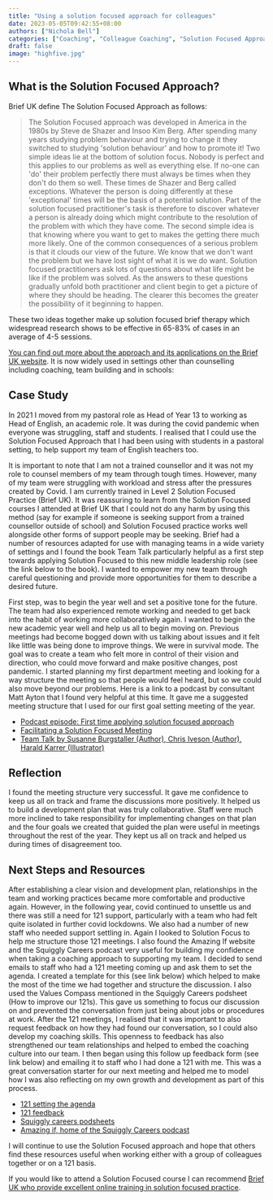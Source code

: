 ```yaml
---
title: "Using a solution focused approach for colleagues"
date: 2023-05-05T09:42:55+08:00
authors: ["Nichola Bell"]
categories: ["Coaching", "Colleague Coaching", "Solution Focused Approach"]
draft: false
image: "highfive.jpg"
---
```


## What is the Solution Focused Approach?

Brief UK define The Solution Focused Approach as follows:

> The Solution Focused approach was developed in America in the 1980s by Steve de Shazer and Insoo Kim Berg. After spending many years studying problem behaviour and trying to change it they switched to studying 'solution behaviour' and how to promote it! Two simple ideas lie at the bottom of solution focus.
> Nobody is perfect and this applies to our problems as well as everything else. If no-one can 'do' their problem perfectly there must always be times when they don't do them so well. These times de Shazer and Berg called exceptions. Whatever the person is doing differently at these 'exceptional' times will be the basis of a potential solution. Part of the solution focused practitioner's task is therefore to discover whatever a person is already doing which might contribute to the resolution of the problem with which they have come.
> The second simple idea is that knowing where you want to get to makes the getting there much more likely. One of the common consequences of a serious problem is that it clouds our view of the future. We know that we don't want the problem but we have lost sight of what it is we do want. Solution focused practitioners ask lots of questions about what life might be like if the problem was solved. As the answers to these questions gradually unfold both practitioner and client begin to get a picture of where they should be heading. The clearer this becomes the greater the possibility of it beginning to happen.

These two ideas together make up solution focused brief therapy which widespread research shows to be effective in 65-83% of cases in an average of 4-5 sessions.

[You can find out more about the approach and its applications on the Brief UK website](https://www.brief.org.uk/therapy-and-coaching/what-happens-in-solution-focused-therapy). It is now widely used in settings other than counselling including coaching, team building and in schools:

## Case Study

In 2021 I moved from my pastoral role as Head of Year 13 to working as Head of English, an academic role. It was during the covid pandemic when everyone was struggling, staff and students. I realised that I could use the Solution Focused Approach that I had been using with students in a pastoral setting, to help support my team of English teachers too.

It is important to note that I am not a trained counsellor and it was not my role to counsel members of my team through tough times. However, many of my team were struggling with workload and stress after the pressures created by Covid. I am currently trained in Level 2 Solution Focused Practice (Brief UK). It was reassuring to learn from the Solution Focused courses I attended at Brief UK that I could not do any harm by using this method (say for example if someone is seeking support from a trained counsellor outside of school) and Solution Focused practice works well alongside other forms of support people may be seeking. Brief had a number of resources adapted for use with managing teams in a wide variety of settings and I found the book Team Talk particularly helpful as a first step towards applying Solution Focused to this new middle leadership role (see the link below to the book). I wanted to empower my new team through careful questioning and provide more opportunities for them to describe a desired future.

First step, was to begin the year well and set a positive tone for the future. The team had also experienced remote working and needed to get back into the habit of working more collaboratively again. I wanted to begin the new academic year well and help us all to begin moving on. Previous meetings had become bogged down with us talking about issues and it felt like little was being done to improve things. We were in survival mode. The goal was to create a team who felt more in control of their vision and direction, who could move forward and make positive changes, post pandemic. I started planning my first department meeting and looking for a way structure the meeting so that people would feel heard, but so we could also move beyond our problems. Here is a link to a podcast by consultant Matt Ayton that I found very helpful at this time. It gave me a suggested meeting structure that I used for our first goal setting meeting of the year.

- [Podcast episode: First time applying solution focused approach](https://sfpodcast.podbean.com/e/ep-5-first-time-applying-solution-focused/)
- [Facilitating a Solution Focused Meeting](docs/Facilitating%20a%20Solution%20Focused%20Team%20Meeting.docx)
- [Team Talk by Susanne Burgstaller (Author), Chris Iveson (Author), Harald Karrer (Illustrator)](https://www.amazon.com/Team-Talk-Building-Excellence-Solution/dp/1700056646)

## Reflection

I found the meeting structure very successful. It gave me confidence to keep us all on track and frame the discussions more positively. It helped us to build a development plan that was truly collaborative. Staff were much more inclined to take responsibility for implementing changes on that plan and the four goals we created that guided the plan were useful in meetings throughout the rest of the year. They kept us all on track and helped us during times of disagreement too.

## Next Steps and Resources

After establishing a clear vision and development plan, relationships in the team and working practices became more comfortable and productive again. However, in the following year, covid continued to unsettle us and there was still a need for 121 support, particularly with a team who had felt quite isolated in further covid lockdowns. We also had a number of new staff who needed support settling in. Again I looked to Solution Focus to help me structure those 121 meetings. I also found the Amazing If website and the Squiggly Careers podcast very useful for building my confidence when taking a coaching approach to supporting my team.
I decided to send emails to staff who had a 121 meeting coming up and ask them to set the agenda. I created a template for this (see link below) which helped to make the most of the time we had together and structure the discussion. I also used the Values Compass mentioned in the Squiggly Careers podsheet (How to improve our 121s). This gave us something to focus our discussion on and prevented the conversation from just being about jobs or procedures at work. After the 121 meetings, I realised that it was important to also request feedback on how they had found our conversation, so I could also develop my coaching skills. This openness to feedback has also strengthened our team relationships and helped to embed the coaching culture into our team. I then began using this follow up feedback form (see link below) and emailing it to staff who I had done a 121 with me. This was a great conversation starter for our next meeting and helped me to model how I was also reflecting on my own growth and development as part of this process.

- [121 setting the agenda](docs/121%20Agenda%20Template.docx)
- [121 feedback](docs/121%20Feedback%20Sheet.docx)
- [Squiggly careers podsheets](docs/Improving%20your%20121s%20squiggly%20careers.pdf)
- [Amazing if, home of the Squiggly Careers podcast](https://www.amazingif.com/)

I will continue to use the Solution Focused approach and hope that others find these resources useful when working either with a group of colleagues together or on a 121 basis.

If you would like to attend a Solution Focused course I can recommend [Brief UK who provide excellent online training in solution focused practice](https://www.brief.org.uk).
